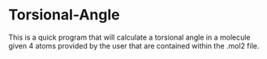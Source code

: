 # Torsional-Angle
This is a quick program that will calculate a torsional angle in a molecule given 4 atoms provided by the user that are contained within the .mol2 file.
